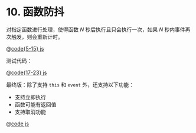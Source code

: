 # 10. 函数防抖

对指定函数进行处理，使得函数 $N$ 秒后执行且只会执行一次，如果 $N$ 秒内事件再次触发，则会重新计时。

@[code{5-15} js](./src/10-debounce-1.js)

测试代码：

@[code{17-23} js](./src/10-debounce-1.js)

最终版：除了支持 `this` 和 `event` 外，还支持以下功能：

- 支持立即执行
- 函数可能有返回值
- 支持取消功能

@[code js](./src/10-debounce-2.js)
